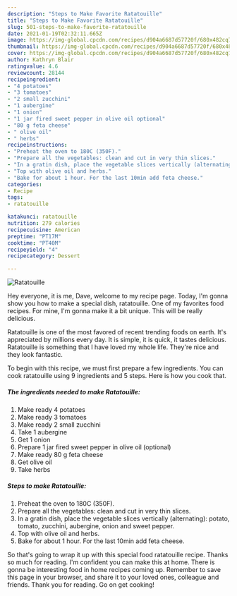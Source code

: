 ```yaml
---
description: "Steps to Make Favorite Ratatouille"
title: "Steps to Make Favorite Ratatouille"
slug: 501-steps-to-make-favorite-ratatouille
date: 2021-01-19T02:32:11.665Z
image: https://img-global.cpcdn.com/recipes/d904a6687d57720f/680x482cq70/ratatouille-recipe-main-photo.jpg
thumbnail: https://img-global.cpcdn.com/recipes/d904a6687d57720f/680x482cq70/ratatouille-recipe-main-photo.jpg
cover: https://img-global.cpcdn.com/recipes/d904a6687d57720f/680x482cq70/ratatouille-recipe-main-photo.jpg
author: Kathryn Blair
ratingvalue: 4.6
reviewcount: 28144
recipeingredient:
- "4 potatoes"
- "3 tomatoes"
- "2 small zucchini"
- "1 aubergine"
- "1 onion"
- "1 jar fired sweet pepper in olive oil optional"
- "80 g feta cheese"
- " olive oil"
- " herbs"
recipeinstructions:
- "Preheat the oven to 180C (350F)."
- "Prepare all the vegetables: clean and cut in very thin slices."
- "In a gratin dish, place the vegetable slices vertically (alternating): potato, tomato, zucchini, aubergine, onion and sweet pepper."
- "Top with olive oil and herbs."
- "Bake for about 1 hour. For the last 10min add feta cheese."
categories:
- Recipe
tags:
- ratatouille

katakunci: ratatouille 
nutrition: 279 calories
recipecuisine: American
preptime: "PT17M"
cooktime: "PT40M"
recipeyield: "4"
recipecategory: Dessert

---
```



![Ratatouille](https://img-global.cpcdn.com/recipes/d904a6687d57720f/680x482cq70/ratatouille-recipe-main-photo.jpg)

Hey everyone, it is me, Dave, welcome to my recipe page. Today, I'm gonna show you how to make a special dish, ratatouille. One of my favorites food recipes. For mine, I'm gonna make it a bit unique. This will be really delicious.

Ratatouille is one of the most favored of recent trending foods on earth. It's appreciated by millions every day. It is simple, it is quick, it tastes delicious. Ratatouille is something that I have loved my whole life. They're nice and they look fantastic.




To begin with this recipe, we must first prepare a few ingredients. You can cook ratatouille using 9 ingredients and 5 steps. Here is how you cook that.

<!--inarticleads1-->

##### The ingredients needed to make Ratatouille:

1. Make ready 4 potatoes
1. Make ready 3 tomatoes
1. Make ready 2 small zucchini
1. Take 1 aubergine
1. Get 1 onion
1. Prepare 1 jar fired sweet pepper in olive oil (optional)
1. Make ready 80 g feta cheese
1. Get  olive oil
1. Take  herbs




<!--inarticleads2-->

##### Steps to make Ratatouille:

1. Preheat the oven to 180C (350F).
1. Prepare all the vegetables: clean and cut in very thin slices.
1. In a gratin dish, place the vegetable slices vertically (alternating): potato, tomato, zucchini, aubergine, onion and sweet pepper.
1. Top with olive oil and herbs.
1. Bake for about 1 hour. For the last 10min add feta cheese.




So that's going to wrap it up with this special food ratatouille recipe. Thanks so much for reading. I'm confident you can make this at home. There is gonna be interesting food in home recipes coming up. Remember to save this page in your browser, and share it to your loved ones, colleague and friends. Thank you for reading. Go on get cooking!
